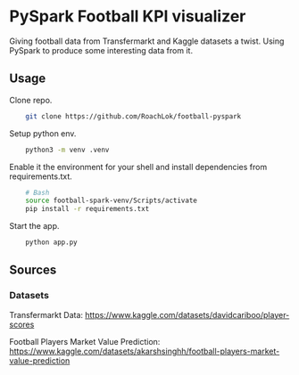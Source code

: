 # PySpark Football KPI visualizer

Giving football data from Transfermarkt and Kaggle datasets a twist. Using PySpark to produce some interesting data from it.

## Usage
Clone repo.
```bash
    git clone https://github.com/RoachLok/football-pyspark
```

Setup python env.
```bash
    python3 -m venv .venv
```

Enable it the environment for your shell and install dependencies from requirements.txt.
```bash
    # Bash
    source football-spark-venv/Scripts/activate
    pip install -r requirements.txt
```

Start the app.
```bash
    python app.py
```

## Sources

### Datasets

Transfermarkt Data:
https://www.kaggle.com/datasets/davidcariboo/player-scores

Football Players Market Value Prediction:
https://www.kaggle.com/datasets/akarshsinghh/football-players-market-value-prediction

